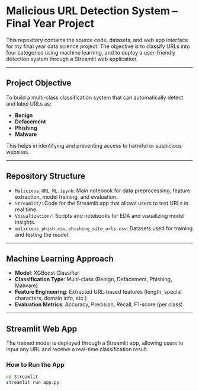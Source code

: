 # Malicious URL Detection System – Final Year Project

This repository contains the source code, datasets, and web app interface for my final year data science project. The objective is to classify URLs into four categories using machine learning, and to deploy a user-friendly detection system through a Streamlit web application.

---

## Project Objective

To build a multi-class classification system that can automatically detect and label URLs as:

- **Benign**
- **Defacement**
- **Phishing**
- **Malware**

This helps in identifying and preventing access to harmful or suspicious websites.

---

## Repository Structure

- `Malicious_URL_ML.ipynb`: Main notebook for data preprocessing, feature extraction, model training, and evaluation.
- `Streamlit/`: Code for the Streamlit app that allows users to test URLs in real time.
- `Visualization/`: Scripts and notebooks for EDA and visualizing model insights.
- `malicious_phish.csv`, `phishing_site_urls.csv`: Datasets used for training and testing the model.

---

## Machine Learning Approach

- **Model**: XGBoost Classifier  
- **Classification Type**: Multi-class (Benign, Defacement, Phishing, Malware)
- **Feature Engineering**: Extracted URL-based features (length, special characters, domain info, etc.)
- **Evaluation Metrics**: Accuracy, Precision, Recall, F1-score (per class)

---

## Streamlit Web App

The trained model is deployed through a Streamlit app, allowing users to input any URL and receive a real-time classification result.

### How to Run the App

```bash
cd Streamlit
streamlit run app.py
